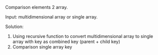Comparison elements 2 array.

Input: multidimensional array or single array.

Solution:
  1. Using recursive function to convert multidimensional array to single array with key as combined key (parent + child key)
  2. Comparison single array key
